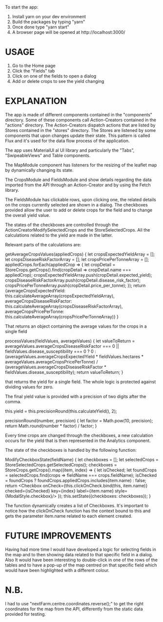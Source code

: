 To start the app:
1. Install yarn on your dev environment
2. Build the packages by typing "yarn"
3. Once done type "yarn start"
4. A browser page will be opened at http://localhost:3000/

# USAGE
1. Go to the Home page
2. Click the "Fields" tab
3. Click on one of the fields to open a dialog
4. Add or delete crops to see the yield changing

# EXPLANATION
The app is made of different components contained in the "components" directory. Some of these components call Action-Creators contained in the "actions" directory. The Action-Creators dispatch actions that are listed by Stores contained in the "stores" directory. The Stores are listened by some components that upon changes update their state. This pattern is called Flux and it's used for the data flow process of the application.

The app uses MaterialUI al UI library and particularly the "Tabs", "SwipeableViews" and Table components.

The MapModule component has listeners for the resizing of the leaflet map by dynamically changing its state.

The CropsModule and FieldsModule and show details regarding the data imported from the API through an Action-Creator and by using the Fetch library.

The FieldsModule has clickable rows, upon clicking one, the related details on the crops currently selected are shown in a dialog. The checkboxes provided allow the user to add or delete crops for the field and to change the overall yield value.

The states of the checkboxes are controlled through the ActionCreatorModifySelectedCrops and the StoreSelectedCrops. All the calculations related to the yield are made in the latter.

Relevant parts of the calculations are:

getAverageCropsValues(appliedCrops) {
  let cropsExpectedYieldArray = [];
  let cropsDiseaseRiskFactorArray = [];
  let cropsPricePerTonneArray = [];
  appliedCrops.forEach(appliedCrop => {
    let cropDetail = StoreCrops.getCrops().find(cropDetail => cropDetail.name === appliedCrop);
    cropsExpectedYieldArray.push(cropDetail.expected_yield);
    cropsDiseaseRiskFactorArray.push(cropDetail.disease_risk_factor);
    cropsPricePerTonneArray.push(cropDetail.price_per_tonne);
  });
  return {averageCropsExpectedYield: this.calculateAverageArray(cropsExpectedYieldArray), averageCropsDiseaseRiskFactor: this.calculateAverageArray(cropsDiseaseRiskFactorArray), averageCropsPricePerTonne: this.calculateAverageArray(cropsPricePerTonneArray)}
}

That returns an object containing the average values for the crops in a single field

processValues(fieldValues, averageValues) {
  let valueToReturn = averageValues.averageCropsDiseaseRiskFactor === 0 || fieldValues.disease_susceptibility === 0
    ? 0
    : (averageValues.averageCropsExpectedYield * fieldValues.hectares * averageValues.averageCropsPricePerTonne) / (averageValues.averageCropsDiseaseRiskFactor * fieldValues.disease_susceptibility);
  return valueToReturn;
}

that returns the yield for a single field. The whole logic is protected against dividing values for zero.

The final yield value is provided with a precision of two digits after the comma.

this.yield = this.precisionRound(this.calculateYield(), 2);

precisionRound(number, precision) {
  let factor = Math.pow(10, precision);
  return Math.round(number * factor) / factor;
}

Every time crops are changed through the checkboxes, a new calculation occurs for the yield that is then represented in the Analytics component.

The state of the checkboxes is handled by the following function:

ModifyCheckboxState(fieldName) {
  let checkboxes = [];
  let selectedCrops = StoreSelectedCrops.getSelectedCrops();
  checkboxes = StoreCrops.getCrops().map((item, index) => {
    let isChecked;
    let foundCrops = selectedCrops.find(crops => fieldName === crops.fieldName);
    isChecked = foundCrops
      ? foundCrops.appliedCrops.includes(item.name)
      : false;
    return <Checkbox onCheck={this.clickOnCheck.bind(this, item.name)} checked={isChecked} key={index} label={item.name} style={ModalStyle.checkbox}/>
  });
  this.setState({checkboxes: checkboxes});
}

The function dynamically creates a list of Checkboxes. It's important to notice how the clickOnCheck function has the context bound to this and gets the parameter item.name related to each element created.

# FUTURE IMPROVEMENTS
Having had more time I would have developed a logic for selecting fields in the map and to then showing data related to that specific field in a dialog. Also It would have been interesting to double-click in one of the rows of the tables and to have a pop-up of the map centred on that specific field which would have been highlighted with a different colour.

# N.B.
I had to use "nextFarm.centre.coordinates.reverse();" to get the right coordinates for the map from the API, differently from the static data provided for testing.
